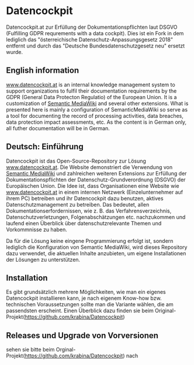 # Datencockpit
Datencockpit.at zur Erfüllung der Dokumentationspflichten laut DSGVO (Fulfilling GDPR requrements with a data cockpit). Dies ist ein Fork in dem lediglich das "österreichische Datenschutz-Anpassungsgesetz 2018" entfernt und durch das "Deutsche Bundesdatenschutzgesetz neu" ersetzt wurde.

## English information
www.datencockpit.at is an internal knowledge management system to support organizations to fulfil their documentation requirements by the GDPR (General Data Protecton Regulatio) of the European Union. It is a customization of [Semantic MediaWiki](https://github.com/SemanticMediaWiki/SemanticMediaWiki) and several other extensions. What is presented here is mainly a configuration of SemanticMediaWiki so serve as a tool for documenting the record of processing activities, data breaches, data  protection impact assessments, etc. As the content is in German only, all futher documentation will be in German. 

## Deutsch: Einführung
Datencockpit ist das Open-Source-Repository zur Lösung www.datencockpit.at. Die Website demonstriert die Verwendung von [Semantic MediaWiki](https://github.com/SemanticMediaWiki/SemanticMediaWiki) und zahlreichen weiteren Extensions zur Erfüllung der Dokumentationspflichten der Datenschutz-Grundverordnung (DSGVO) der Europäischen Union. Die Idee ist, dass Organisationen eine Website wie www.datencockpit.at in einem internen Netzwerk (Einzelunternehmer auf ihrem PC) betreiben und ihr Datencockpit dazu benutzen, aktives Datenschutzmanagement zu betreiben. Das bedeutet, allen Dokumentationserfordernissen, wie z. B. das Verfahrensverzeichnis, Datenschutzverletzungen, Folgenabschätzungen etc. nachzukommen und laufend einen Überblick über datenschutzrelevante Themen und Vorkommnisse zu haben. 

Da für die Lösung keine eingene Programmierung erfolgt ist, sondern lediglich die Konfiguration von Semantic MediaWiki, wird dieses Repository dazu verwendet, die aktuellen Inhalte anzubieten, um eigene Installationen der Lösungen zu unterstützen.

## Installation
Es gibt grundsätzlich mehrere Möglichkeiten, wie man ein eigenes Datencockpit installieren kann, je nach eigenem Know-how bzw. technischen Voraussetzungen sollte man die Variante wählen, die am passendsten erscheint. Einen Überblick dazu finden sie beim Original-Projekt(https://github.com/krabina/Datencockpit)



## Releases und Upgrade von Vorversionen
sehen sie bitte beim Orginal-Projekt(https://github.com/krabina/Datencockpit) nach

